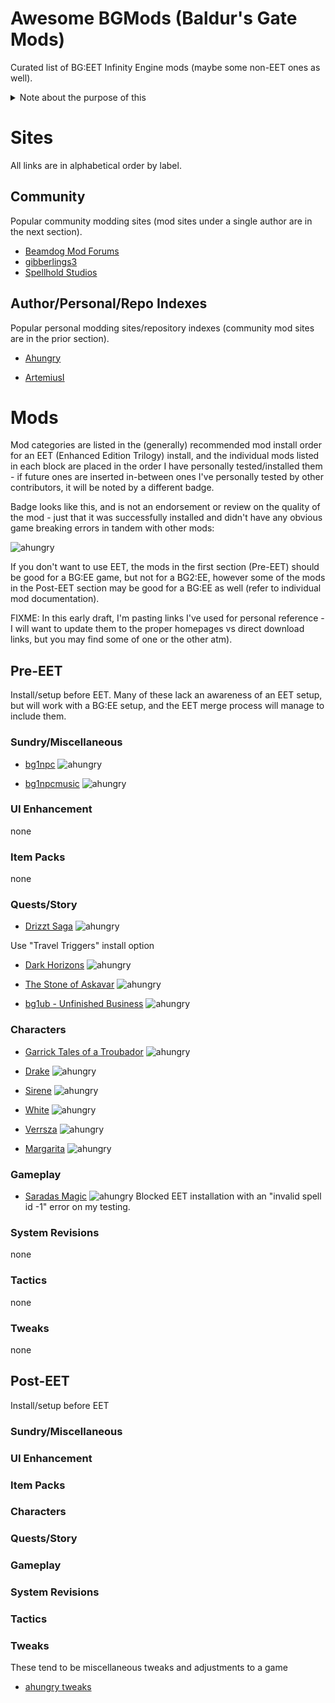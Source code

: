 # Awesome BGMods (Baldur's Gate Mods)

Curated list of BG:EET Infinity Engine mods (maybe some non-EET ones
as well).

<details>
<summary>Note about the purpose of this</summary>

I hope to maintain a healthy list/index of mods, including homepage
and direct download links, as well as any quick
comments/findings/known issues with incompatabilites.

There are tons of great mods out there, however due to some general
aversion to re-hosting/mirroring of mods, sometimes they are quite
segmented between a lot of different mod communities/personal hosting
pages/github repos - this should hopefully provide someone (at the
least, myself) a quick reference.

The target audience of this document will already have some
familiarity with installing IE mods (Weidu/weinstall), although I will
include links to some non-Weidu based tooling as well.
</details>

# Sites

All links are in alphabetical order by label.

## Community

Popular community modding sites (mod sites under a single author are
in the next section).

- [Beamdog Mod Forums](https://forums.beamdog.com/categories/general-modding)
- [gibberlings3](https://www.gibberlings3.net/)
- [Spellhold Studios](http://www.shsforums.net/)

## Author/Personal/Repo Indexes

Popular personal modding sites/repository indexes (community mod sites
are in the prior section).

- [Ahungry](https://github.com/ahungry?tab=repositories&q=%22dele%22+OR+%22bg%22&type=&language=&sort=)

- [ArtemiusI](https://github.com/ArtemiusI?tab=repositories)

# Mods

Mod categories are listed in the (generally) recommended mod install
order for an EET (Enhanced Edition Trilogy) install, and the
individual mods listed in each block are placed in the order I have
personally tested/installed them - if future ones are inserted
in-between ones I've personally tested by other contributors, it will
be noted by a different badge.

Badge looks like this, and is not an endorsement or review on the
quality of the mod - just that it was successfully installed and
didn't have any obvious game breaking errors in tandem with other mods:

![ahungry](https://img.shields.io/badge/testers-ahungry-green?style=plastic)

If you don't want to use EET, the mods in the first section (Pre-EET)
should be good for a BG:EE game, but not for a BG2:EE, however some of
the mods in the Post-EET section may be good for a BG:EE as well
(refer to individual mod documentation).

FIXME: In this early draft, I'm pasting links I've used for personal
reference - I will want to update them to the proper homepages vs
direct download links, but you may find some of one or the other atm).

## Pre-EET

Install/setup before EET.  Many of these lack an awareness of an EET
setup, but will work with a BG:EE setup, and the EET merge process
will manage to include them.

### Sundry/Miscellaneous

- [bg1npc](https://github.com/Gibberlings3/BG1NPC/releases/tag/v30)
![ahungry](https://img.shields.io/badge/testers-ahungry-green?style=plastic)

- [bg1npcmusic](https://www.gibberlings3.net/files/file/692-bg1-npc-project-music-pack/)
![ahungry](https://img.shields.io/badge/testers-ahungry-green?style=plastic)

### UI Enhancement

none

### Item Packs

none


### Quests/Story

- [Drizzt Saga](https://forums.beamdog.com/discussion/29969/drizzt-saga-v3-released-now-bgee-compatible)
![ahungry](https://img.shields.io/badge/testers-ahungry-green?style=plastic)

Use "Travel Triggers" install option
- [Dark Horizons](https://forums.beamdog.com/discussion/18833/bg-ee-dark-horizons-released)
![ahungry](https://img.shields.io/badge/testers-ahungry-green?style=plastic)

- [The Stone of Askavar](https://forums.beamdog.com/discussion/42168/mod-the-stone-of-askavar-for-totsc-tutu-bgt-and-bg-ee)
![ahungry](https://img.shields.io/badge/testers-ahungry-green?style=plastic)

- [bg1ub - Unfinished Business](https://github.com/Pocket-Plane-Group/bg1ub/releases)
![ahungry](https://img.shields.io/badge/testers-ahungry-green?style=plastic)

### Characters

- [Garrick Tales of a Troubador](https://mirandir.baldursgateworld.fr/garrick-tt/)
![ahungry](https://img.shields.io/badge/testers-ahungry-green?style=plastic)

- [Drake](https://artisans-corner.com/drake-npc-for-bgee/)
![ahungry](https://img.shields.io/badge/testers-ahungry-green?style=plastic)

- [Sirene](https://artisans-corner.com/sirene-npc-for-bgee-and-bgsod/)
![ahungry](https://img.shields.io/badge/testers-ahungry-green?style=plastic)

- [White](https://downloads.weaselmods.net/download/white-npc/)
![ahungry](https://img.shields.io/badge/testers-ahungry-green?style=plastic)

- [Verrsza](https://downloads.weaselmods.net/download/verrsza-bg1ee/)
![ahungry](https://img.shields.io/badge/testers-ahungry-green?style=plastic)

- [Margarita](https://forums.beamdog.com/discussion/15867/mod-npc-margarita-zelleod)
![ahungry](https://img.shields.io/badge/testers-ahungry,foo,bar-green?style=plastic)

### Gameplay

- [Saradas Magic](https://forums.beamdog.com/discussion/23861/bg-ee-mod-saradas-magic-released-v-1-1)
![ahungry](https://img.shields.io/badge/ahungry-red?style=plastic)
Blocked EET installation with an "invalid spell id -1" error on my testing.

### System Revisions

none

### Tactics

none

### Tweaks

none

## Post-EET

Install/setup before EET

### Sundry/Miscellaneous
### UI Enhancement
### Item Packs
### Characters
### Quests/Story
### Gameplay
### System Revisions
### Tactics
### Tweaks

These tend to be miscellaneous tweaks and adjustments to a game

- [ahungry tweaks](https://github.com/ahungry/ahungry_tweaks)
